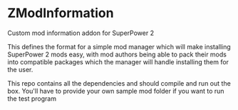 # ZModInformation
Custom mod information addon for SuperPower 2

This defines the format for a simple mod manager which will make installing SuperPower 2 mods easy, with mod authors 
being able to pack their mods into compatible packages which the manager will handle installing them for the user.

This repo contains all the dependencies and should compile and run out the box. You'll have to provide your own sample mod folder if you want
to run the test program
